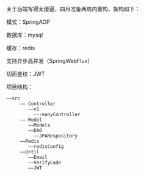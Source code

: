 关于后端写得太傻逼，四月准备两周内重构，架构如下：

模式：SpringAOP

数据库：mysql

缓存：redis

支持异步高并发（SpringWebFlux）

切面鉴权：JWT

项目结构：

    ——src
         —— Controller
            ——v1
              ---manyController
         —— Model
            ——Models
            ——DAO
              ——JPARespository
         ——Redis
            ——redisConfig
         ——Until
            ——Email
            ——VerifyCode
            ——JWT
   